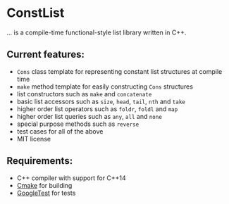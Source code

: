 # ConstList

... is a compile-time functional-style list library written in C++.

## Current features:

- `Cons` class template for representing constant list structures at compile time
- `make` method template for easily constructing `Cons` structures
- list constructors such as `make` and `concatenate`
- basic list accessors such as `size`, `head`, `tail`, `nth` and `take`
- higher order list operators such as `foldr`, `foldl` and `map`
- higher order list queries such as `any`, `all` and `none`
- special purpose methods such as `reverse`
- test cases for all of the above
- MIT license

## Requirements:

- C++ compiler with support for C++14
- [Cmake](http://www.cmake.org/) for building
- [GoogleTest](http://code.google.com/p/googletest/) for tests
